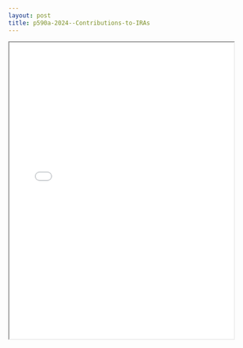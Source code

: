 ```yaml
---
layout: post
title: p590a-2024--Contributions-to-IRAs
---
```


<div class="pdf-container">
<iframe src="/ea//_pdf-2-md/p590a-2024--Contributions-to-IRAs.pdf" height="600" width="90%" allowFullScreen="true"></iframe>
</div>

